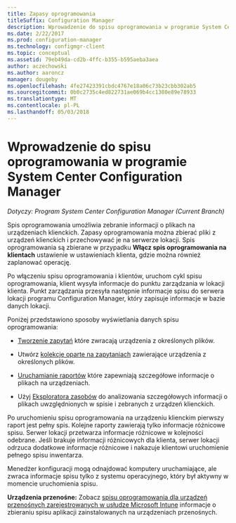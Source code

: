 ```yaml
---
title: Zapasy oprogramowania
titleSuffix: Configuration Manager
description: Wprowadzenie do spisu oprogramowania w programie System Center Configuration Manager.
ms.date: 2/22/2017
ms.prod: configuration-manager
ms.technology: configmgr-client
ms.topic: conceptual
ms.assetid: 79eb49da-cd2b-4ffc-b355-b595aeba3aea
author: aczechowski
ms.author: aaroncz
manager: dougeby
ms.openlocfilehash: 4fe27423391cbdc4767e18a06c73b23cbb302ab5
ms.sourcegitcommit: 0b0c2735c4ed822731ae069b4cc1380e89e78933
ms.translationtype: MT
ms.contentlocale: pl-PL
ms.lasthandoff: 05/03/2018
---
```

# <a name="introduction-to-software-inventory-in-system-center-configuration-manager"></a>Wprowadzenie do spisu oprogramowania w programie System Center Configuration Manager

*Dotyczy: Program System Center Configuration Manager (Current Branch)*

Spis oprogramowania umożliwia zebranie informacji o plikach na urządzeniach klienckich. Zapasy oprogramowania można zbierać pliki z urządzeń klienckich i przechowywać je na serwerze lokacji. Spis oprogramowania są zbierane w przypadku **Włącz spis oprogramowania na klientach** ustawienie w ustawieniach klienta, gdzie można również zaplanować operację.  

Po włączeniu spisu oprogramowania i klientów, uruchom cykl spisu oprogramowania, klient wysyła informacje do punktu zarządzania w lokacji klienta. Punkt zarządzania przesyła następnie informacje spisu do serwera lokacji programu Configuration Manager, który zapisuje informacje w bazie danych lokacji.   

 Poniżej przedstawiono sposoby wyświetlania danych spisu oprogramowania:  

-   [Tworzenie zapytań](../../../../core/servers/manage/queries-technical-reference.md) które zwracają urządzenia z określonych plików.   

-   Utwórz [kolekcje oparte na zapytaniach](../../../../core/clients/manage/collections/introduction-to-collections.md) zawierające urządzenia z określonych plików.   

-   [Uruchamianie raportów](../../../../core/servers/manage/reporting.md) które zapewniają szczegółowe informacje o plikach na urządzeniach.

-   Użyj [Eksploratora zasobów](../../../../core/clients/manage/inventory/use-resource-explorer-to-view-software-inventory.md) do analizowania szczegółowych informacji o plikach uwzględnionych w spisie i zebranych z urządzeń klienckich.   

 Po uruchomieniu spisu oprogramowania na urządzeniu klienckim pierwszy raport jest pełny spis. Kolejne raporty zawierają tylko informacje różnicowe spisu. Serwer lokacji przetwarza informacje różnicowe w kolejności odebrane. Jeśli brakuje informacji różnicowych dla klienta, serwer lokacji odrzuca dodatkowe informacje różnicowe i nakazuje klientowi uruchomienie pełnego spisu inwentarza.  

 Menedżer konfiguracji mogą odnajdować komputery uruchamiające, ale zwraca informacje spisu tylko z systemu operacyjnego, który był aktywny w momencie uruchomienia spisu.  

**Urządzenia przenośne:** Zobacz [spisu oprogramowania dla urządzeń przenośnych zarejestrowanych w usłudze Microsoft Intune](../../../../mdm/deploy-use/software-inventory-mobile-devices.md) informacje o zbieraniu spisu aplikacji zainstalowanych na urządzeniach przenośnych.
